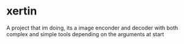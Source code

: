 # xertin
A project that im doing, its a image enconder and decoder with both complex and simple tools depending on the arguments at start
